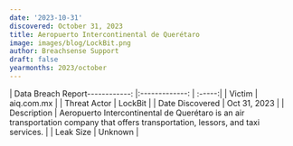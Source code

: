 ```yaml
---
date: '2023-10-31'
discovered: October 31, 2023
title: Aeropuerto Intercontinental de Querétaro
image: images/blog/LockBit.png
author: Breachsense Support
draft: false
yearmonths: 2023/october
---
```


| Data Breach Report------------:     |:-------------:    | :-----:|
| Victim      | aiq.com.mx      | 
| Threat Actor      | LockBit      | 
| Date Discovered      | Oct 31, 2023      | 
| Description      | Aeropuerto Intercontinental de Querétaro is an air transportation company that offers transportation, lessors, and taxi services.      | 
| Leak Size      | Unknown      | 

